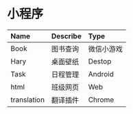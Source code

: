 # 小程序  
|Name|Describe|Type|
|:-|:-|:-|  
|Book|图书查询|微信小游戏|
|Hary|桌面壁纸|Destop|
|Task|日程管理|Android|
|html|班级网页|Web|
|translation|翻译插件|Chrome|
